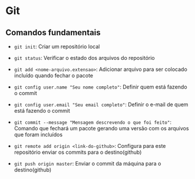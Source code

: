 # Git

## Comandos fundamentais

- `git init`: Criar um repositório local

- `git status`: Verificar o estado dos arquivos do repositório

- `git add <nome-arquivo.extensao>`: Adicionar arquivo para ser colocado incluído quando fechar o pacote

- `git config user.name "Seu nome completo"`: Definir quem está fazendo o commit
- `git config user.email "Seu email completo"`: Definir o e-mail de quem está fazendo o commit

- `git commit --message "Mensagem descrevendo o que foi feito"`: Comando que fechará um pacote gerando uma versão com os arquivos que foram incluídos

- `git remote add origin <link-do-github>`: Configura para este repositório enviar os commits para o destino(github)

- `git push origin master`: Enviar o commit da máquina para o destino(github) 